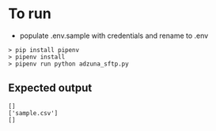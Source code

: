 # To run

- populate .env.sample with credentials and rename to .env

```
> pip install pipenv
> pipenv install
> pipenv run python adzuna_sftp.py
```

## Expected output

```
[]
['sample.csv']
[]
```
